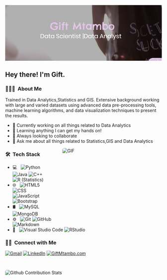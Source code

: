 
<img src="https://github.com/GiftMtambo/My-Website-/blob/f9512c5c2c08075cb08026deb25df4854edd04b0/my%20data%20scientist.JPG">

<h2> Hey there! I'm Gift.</h2>

<h3> 👨🏻‍💻 &nbsp;About Me </h3>

Trained in Data Analytics,Statistics and GIS. Extensive background working with large and varied datasets using advanced data pre-processing tools, machine learning algorithms, and data visualization techniques to present the results.









- 🔭 Currently working on all things related to Data Analytics
- 🌱 Learning anything I can get my hands on!
- 👯 Always looking to collaborate
- 💬 Ask me about all things related to Statistics,GIS and Data Analytics

<img style="border-radius: 5px; margin: 0 0 5px 35px;" alt="GIF" width="320px" height="240px" src="https://miro.medium.com/max/875/1*Urc28sbnORGOW5oyohQ06g.gif" align="right"/>
<h3> 🛠 &nbsp;Tech Stack</h3>

- 💻 &nbsp;
  ![Python](https://img.shields.io/badge/-Python-333333?style=flat&logo=python)
  ![Java](https://img.shields.io/badge/-Java-333333?style=flat&logo=Java&logoColor=007396)
  ![C++](https://img.shields.io/badge/-C++-333333?style=flat&logo=C%2B%2B&logoColor=00599C)
  ![R (Statistics)](https://img.shields.io/badge/-R-333333?style=flat&logo=R&logoColor=276DC3)
- 🌐 &nbsp;
  ![HTML5](https://img.shields.io/badge/-HTML5-333333?style=flat&logo=HTML5)
  ![CSS](https://img.shields.io/badge/-CSS-333333?style=flat&logo=CSS3&logoColor=1572B6)
  ![JavaScript](https://img.shields.io/badge/-JavaScript-333333?style=flat&logo=javascript)
  ![Bootstrap](https://img.shields.io/badge/-Bootstrap-333333?style=flat&logo=bootstrap&logoColor=563D7C)
- 🛢 &nbsp;
  ![MySQL](https://img.shields.io/badge/-MySQL-333333?style=flat&logo=mysql)
  ![MongoDB](https://img.shields.io/badge/-MongoDB-333333?style=flat&logo=mongodb)
- ⚙️ &nbsp;
  ![Git](https://img.shields.io/badge/-Git-333333?style=flat&logo=git)
  ![GitHub](https://img.shields.io/badge/-GitHub-333333?style=flat&logo=github)
  ![Markdown](https://img.shields.io/badge/-Markdown-333333?style=flat&logo=markdown)
- 🔧 &nbsp;
  ![Visual Studio Code](https://img.shields.io/badge/-Visual%20Studio%20Code-333333?style=flat&logo=visual-studio-code&logoColor=007ACC)
  ![RStudio](https://img.shields.io/badge/-RStudio-333333?style=flat&logo=rstudio)

<h3> 🤝🏻 &nbsp;Connect with Me </h3>

[![Gmail](https://img.shields.io/badge/-GMAIL-D14836?style=for-the-badge&logo=gmail&logoColor=white)](mailto:giftmtambo123@gmail.com)
[![LinkedIn](https://img.shields.io/badge/-LINKEDIN-0077B5?style=for-the-badge&logo=linkedin&logoColor=white)](https://www.linkedin.com/in/GiftMtambo/)
[![GiftMtambo.com](https://img.shields.io/badge/-GiftMtambo.COM-000000?style=for-the-badge&logo=react&logoColor=white)](https://giftmtambo123.wixsite.com/my-site-1/)

</br>
<p style="display: flex; justify-contect: space-between;">
<img style="border-radius: 5px; margin-bottom: 5px" alt="Github Contribution Stats" width="400px" height="240px" src="https://github-contribution-stats.vercel.app/api/?username=GiftMtambo" />
</p>



